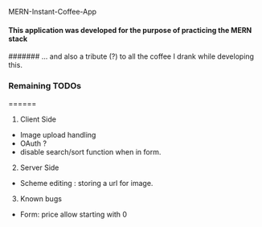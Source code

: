 MERN-Instant-Coffee-App

#### This application was developed for the purpose of practicing the MERN stack
####### ... and also a tribute (?) to all the coffee I drank while developing this.

### Remaining TODOs
======
1. Client Side
+ Image upload handling
+ OAuth ?
+ disable search/sort function when in form.

2. Server Side
+ Scheme editing : storing a url for image.

3. Known bugs
+  Form: price allow starting with 0
